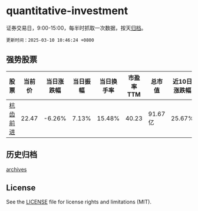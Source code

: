 # quantitative-investment

证券交易日，9:00-15:00，每半时抓取一次数据，按天[归档](archives)。

`更新时间：2025-03-10 10:46:24 +0800`

## 强势股票

|股票|当前价|当日涨跌幅|当日振幅|当日换手率|市盈率TTM|总市值|近10日涨跌幅|
|----|----|----|----|----|----|----|----|
|[杭齿前进](https://xueqiu.com/S/SH601177)|22.47|-6.26%|7.13%|15.48%|40.23|91.67亿|25.67%|

## 历史归档

[archives](archives)

## License

See the [LICENSE](LICENSE) file for license rights and limitations (MIT).